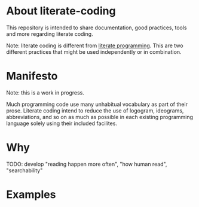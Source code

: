 # About literate-coding

This repository is intended to share documentation, good practices, tools and more regarding literate coding.

Note: literate coding is different from [literate programming](https://en.wikipedia.org/wiki/Literate_programming). This are two different practices that might be used independently or in combination.

# Manifesto
Note: this is a work in progress.

Much programming code use many unhabitual vocabulary as part of their prose. Literate coding intend to reduce the use of logogram, ideograms, abbreviations, and so on as much as possible in each existing programming language solely using their included facilites.

# Why
TODO: develop "reading happen more often", "how human read", "searchability"

# Examples
